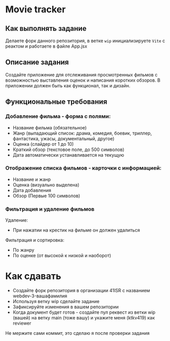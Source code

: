 # Movie tracker

## Как выполнять задание
Делаете форк данного репозитория, в ветке `wip` инициализируете `Vite` с реактом и работаете в файле App.jsx

## Описание задания
Создайте приложение для отслеживания просмотренных фильмов с возможностью выставления оценок и написания коротких обзоров. В приложении должен быть как функционал, так и дизайн.

## Функциональные требования

### Добавление фильма - форма с полями:
- Название фильма (обязательное)
- Жанр (выпадающий список: драма, комедия, боевик, триллер, фантастика, ужасы, документальный, другое)
- Оценка (слайдер от 1 до 10)
- Краткий обзор (текстовое поле, до 500 символов)
- Дата автоматически устанавливается на текущую

### Отображение списка фильмов - карточки с информацией:
- Название и жанр
- Оценка (визуально выделена)
- Дата добавления
- Обзор (Первые 100 символов)


### Фильтрация и удаление фильмов
Удаление:
- При нажатии на крестик на фильме он должен удалиться

Фильтрация и сортировка:
- По жанру
- По оценке (от высокой к низкой и наоборот)

# Как сдавать
- Создайте форк репозитория в организации 41ISR с названием webdev-3-вашафамилия
- Используя ветку wip сделайте задание
- Зафиксируйте изменения в вашем репозитории
- Когда документ будет готов - создайте пул реквест из ветки wip (вашей) на ветку main (тоже вашу) и укажите меня (ktkv419) как reviewer

Не мержите сами коммит, это сделаю я после проверки задания
